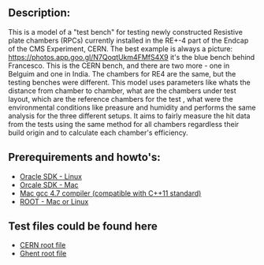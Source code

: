 ## Description:

This is a model of a "test bench" for testing newly constructed Resistive plate chambers (RPCs) currently installed in the RE+-4 part of the Endcap of the CMS Experiment, CERN.
The best example is always a picture: https://photos.app.goo.gl/N7QoqtUkm4FMfS4X9 it's the blue bench behind Francesco. This is the CERN bench, and there are two more - one in Belguim and one in India. The chambers for RE4 are the same, but the testing benches were different.
This model uses parameters like whats the distance from chamber to chamber, what are the chambers under test layout, which are the reference chambers for the test , what were the environmental conditions like preasure and humidity and performs the same analysis for the three different setups.
It aims to fairly measure the hit data from the tests using the same method for all chambers regardless their build origin and to calculate each chamber's efficiency. 

## Prerequirements and howto's:

- [Oracle SDK - Linux](http://www.oracle.com/technetwork/topics/linuxx86-64soft-092277.html)
- [Orcale SDK - Mac](http://www.oracle.com/technetwork/topics/intel-macsoft-096467.html)
- [Mac gcc 4.7 compiler (compatible with C++11 standard)](http://stackoverflow.com/questions/14153725/installing-gcc-4-7-1-on-os-x)
- [ROOT - Mac or Linux](http://root.cern.ch/drupal/content/installing-root-source)

## Test files could be found here

- [CERN root file](https://dl.dropboxusercontent.com/u/3477036/2202.root)
- [Ghent root file](http://inwfsun1.ugent.be/~michael/files/RE4/)
